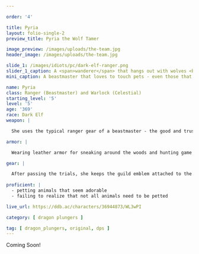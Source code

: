 ```yaml
---

order: '4'

title: Pyria
layout: folio-single-2
preview_title: Pyria the Wolf Tamer

image_preview: /images/uploads/the-team.jpg
header_image: /images/uploads/the-team.jpg

slide_1: /images/idiots/pc/dark-elf-ranger.png
slider_1_caption: A <span>wanderer</span> that hangs out with wolves <br>with a goal for herself and her pack 
mini_caption: A beastmaster that loves to touch pets - even those that are not her own.

name: Pyria
class: Ranger (Beastmaster) and Warlock (Celestial)
starting_level: '5'
level: '5'
age: '369'
race: Dark Elf
weapon: |

  She uses the typical ranger gear of a beastmaster - the good and trusty longbow and dagger set. She runs with her gray wolf Shadow while searching for those that have attacked her homeland years before.

armor: |

  Wearing leather armor for sneaking around the woods and hunting game in her past, she likes the ability to not be seen and heard when on the hunt. The armor has belts for her 

gear: |

  After passing the trials, she keeps the guild emblem attached to the inside of her armor for easy concealment.
  
proficient: |
  - petting animals that seem adorable
  - failing to realize that not all animals need to be petted

live_url: https://ddb.ac/characters/36944873/WL3wPI

category: [ dragon plungers ]

tag: [ dragon_plungers, original, dps ] 
---
```


Coming Soon!